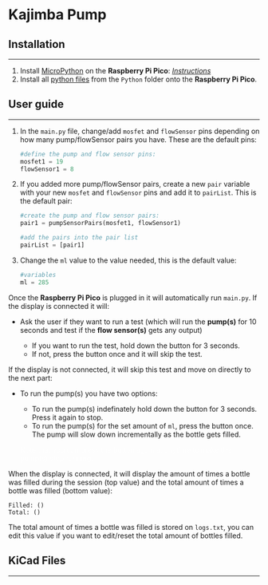 # Kajimba Pump

## Installation

---

1. Install [MicroPython](https://micropython.org/) on the **Raspberry Pi Pico**: [*Instructions*](https://www.raspberrypi.com/documentation/microcontrollers/micropython.html)
2. Install all [python files](https://github.com/Yael-A10/Kajimba/tree/main/Python) from the `Python` folder onto the **Raspberry Pi Pico**.

## User guide

---

1. In the `main.py` file, change/add `mosfet` and `flowSensor` pins depending on how many pump/flowSensor pairs you have. These are the default pins:

    ```python
    #define the pump and flow sensor pins:
    mosfet1 = 19
    flowSensor1 = 8
    ```

2. If you added more pump/flowSensor pairs, create a new `pair` variable with your new `mosfet` and `flowSensor` pins and add it to `pairList`. This is the default pair:

    ```python
    #create the pump and flow sensor pairs:
    pair1 = pumpSensorPairs(mosfet1, flowSensor1)

    #add the pairs into the pair list
    pairList = [pair1]
    ```

3. Change the `ml` value to the value needed, this is the default value:

    ```python
    #variables
    ml = 285
    ```

Once the **Raspberry Pi Pico** is plugged in it will automatically run `main.py`. If the display is connected it will:

- Ask the user if they want to run a test (which will run the **pump(s)** for 10 seconds and test if the **flow sensor(s)** gets any output)

    - If you want to run the test, hold down the button for 3 seconds.
    - If not, press the button once and it will skip the test.

If the display is not connected, it will skip this test and move on directly to the next part:

- To run the pump(s) you have two options:
    - To run the pump(s) indefinately hold down the button for 3 seconds. Press it again to stop.
    - To run the pump(s) for the set amount of `ml`, press the button once. The pump will slow down incrementally as the bottle gets filled.

    <span style="color: rgba(255, 255, 255, 0.5);">Note that you can press the button again at anytime to make the pump(s) stop running.</span>

When the display is connected, it will display the amount of times a bottle was filled during the session (top value) and the total amount of times a bottle was filled (bottom value):

```
Filled: ()
Total: ()
```

The total amount of times a bottle was filled is stored on `logs.txt`, you can edit this value if you want to edit/reset the total amount of bottles filled.

## KiCad Files

---